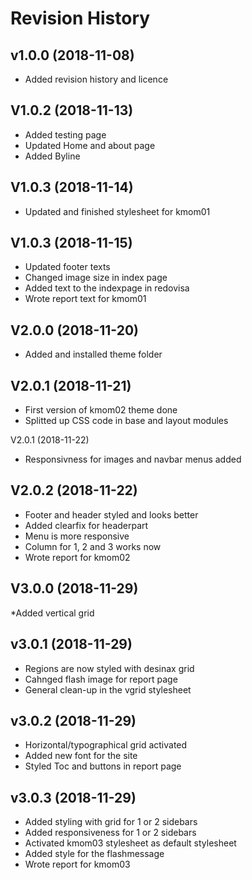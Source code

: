 Revision History
==================

v1.0.0 (2018-11-08)
--------------------

* Added revision history and licence

V1.0.2 (2018-11-13)
--------------------

* Added testing page
* Updated Home and about page
* Added Byline

V1.0.3 (2018-11-14)
--------------------

* Updated and finished stylesheet for kmom01

V1.0.3 (2018-11-15)
--------------------

* Updated footer texts
* Changed image size in index page
* Added text to the indexpage in redovisa
* Wrote report text for kmom01

V2.0.0 (2018-11-20)
--------------------

* Added and installed theme folder

V2.0.1 (2018-11-21)
--------------------

* First version of kmom02 theme done
* Splitted up CSS code in base and layout modules

V2.0.1 (2018-11-22)

* Responsivness for images and navbar menus added

V2.0.2 (2018-11-22)
---------------------

* Footer and header styled and looks better
* Added clearfix for headerpart
* Menu is more responsive
* Column for 1, 2 and 3 works now
* Wrote report for kmom02

V3.0.0 (2018-11-29)
--------------------

*Added vertical grid

v3.0.1 (2018-11-29)
--------------------

* Regions are now styled with desinax grid
* Cahnged flash image for report page
* General clean-up in the vgrid stylesheet

v3.0.2 (2018-11-29)
--------------------

* Horizontal/typographical grid activated
* Added new font for the site
* Styled Toc and buttons in report page

v3.0.3 (2018-11-29)
--------------------

* Added styling with grid for 1 or 2 sidebars
* Added responsiveness for 1 or 2 sidebars
* Activated kmom03 stylesheet as default stylesheet
* Added style for the flashmessage
* Wrote report for kmom03
